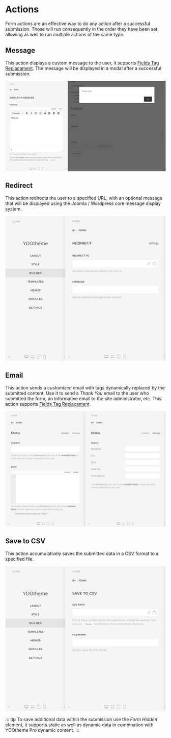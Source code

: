 # Actions

Form actions are an effective way to do any action after a successful submission. Those will run consequently in the order they have been set, allowing as well to run multiple actions of the same type.

## Message

This action displays a custom message to the user, it supports [Fields Tag Replacament](../forms/#fields-tag-replacement). The message will be displayed in a modal after a successful submission.

![Message Form Action](./assets/actions/message.png)

## Redirect

This action redirects the user to a specified URL, with an optional message that will be displayed using the Joomla / Wordpress core message display system.

![Redirect Form Action](./assets/actions/redirect.png)

## Email

This action sends a customized email with tags dynamically replaced by the submitted content. Use it to send a _Thank You_ email to the user who submitted the form, an informative email to the site administrator, etc. This action supports [Fields Tag Replacament](../forms/#fields-tag-replacement).

![Email Form Action](./assets/actions/email.png)

## Save to CSV

This action accumulatively saves the submitted data in a CSV format to a specified file.

![Save to CSV Form Action](./assets/actions/savetocsv.png)

::: tip
To save additional data within the submission use the _Form Hidden_ element, it supports static as well as dynamic data in combination with YOOtheme Pro dynamic content.
:::
